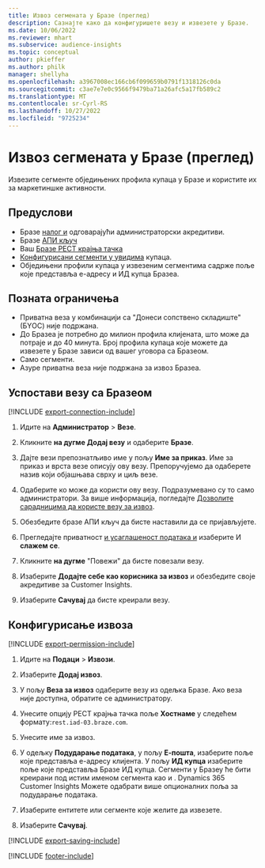 ```yaml
---
title: Извоз сегмената у Бразе (преглед)
description: Сазнајте како да конфигуришете везу и извезете у Бразе.
ms.date: 10/06/2022
ms.reviewer: mhart
ms.subservice: audience-insights
ms.topic: conceptual
author: pkieffer
ms.author: philk
manager: shellyha
ms.openlocfilehash: a3967008ec166cb6f099659b0791f1318126c0da
ms.sourcegitcommit: c3ae7e7e0c9566f9479ba71a26afc5a17fb589c2
ms.translationtype: MT
ms.contentlocale: sr-Cyrl-RS
ms.lasthandoff: 10/27/2022
ms.locfileid: "9725234"
---
```

# <a name="export-segments-to-braze-preview"></a>Извоз сегмената у Бразе (преглед)

Извезите сегменте обједињених профила купаца у Бразе и користите их за маркетиншке активности.

## <a name="prerequisites"></a>Предуслови

- Бразе [налог и](https://www.braze.com/) одговарајући администраторски акредитиви.
- Бразе [АПИ кључ](https://www.braze.com/docs/api/basics/)
- Ваш [Бразе РЕСТ крајња тачка](https://www.braze.com/docs/api/basics/#api-definitions) 
- [Конфигурисани сегменти у увидима](segments.md) купаца.
- Обједињени профили купаца у извезеним сегментима садрже поље које представља е-адресу и ИД купца Бразеа.

## <a name="known-limitations"></a>Позната ограничења

- Приватна веза у комбинацији са "Донеси сопствено складиште" (БYОС) није подржана.
- До Бразеа је потребно до милион профила клијената, што може да потраје и до 40 минута. Број профила купаца које можете да извезете у Бразе зависи од вашег уговора са Бразеом.
- Само сегменти.
- Азуре приватна веза није подржана за извоз Бразеа.

## <a name="set-up-connection-to-braze"></a>Успостави везу са Бразеом

[!INCLUDE [export-connection-include](includes/export-connection-admn.md)]

1. Идите на **Администратор** > **Везе**.

1. Кликните **на дугме Додај везу** и одаберите **Бразе**.

1. Дајте вези препознатљиво име у пољу **Име за приказ**. Име за приказ и врста везе описују ову везу. Препоручујемо да одаберете назив који објашњава сврху и циљ везе.

1. Одаберите ко може да користи ову везу. Подразумевано су то само администратори. За више информација, погледајте [Дозволите сарадницима да користе везу за извоз](connections.md#allow-contributors-to-use-a-connection-for-exports).

1. Обезбедите бразе АПИ кључ да бисте наставили да се пријављујете.

1. Прегледајте приватност [и усаглашеност података и](connections.md#data-privacy-and-compliance) изаберите И **слажем се**.

1. Кликните **на дугме** "Повежи" да бисте повезали везу.

1. Изаберите **Додајте себе као корисника за извоз** и обезбедите своје акредитиве за Customer Insights.

1. Изаберите **Сачувај** да бисте креирали везу.

## <a name="configure-an-export"></a>Конфигурисање извоза

[!INCLUDE [export-permission-include](includes/export-permission.md)]

1. Идите на **Подаци** > **Извози**.

1. Изаберите **Додај извоз**.

1. У пољу **Веза за извоз** одаберите везу из одељка Бразе. Ако веза није доступна, обратите се администратору.

1. Унесите опцију РЕСТ крајња тачка поље **Хостнаме** у следећем формату:`rest.iad-03.braze.com`.

1. Унесите име за извоз.

1. У одељку **Подударање података**, у пољу **Е-пошта**, изаберите поље које представља е-адресу клијента. У пољу **ИД купца** изаберите поље које представља Бразе ИД купца. Сегменти у Бразеу ће бити креирани под истим именом сегмента као и . Dynamics 365 Customer Insights Можете одабрати више опционалних поља за подударање података.

1. Изаберите ентитете или сегменте које желите да извезете.

1. Изаберите **Сачувај**.

[!INCLUDE [export-saving-include](includes/export-saving.md)]

[!INCLUDE [footer-include](includes/footer-banner.md)]
